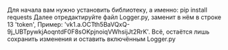 Для начала вам нужно установить библиотеку, а именно: pip install requests
Далее отредактируйте файл Logger.py, заменит в нём в строке 13 'token',
Пример: 'vk1.a.OCTth5BaVQxQ-9j_UBTpywkjAoqntdF0F8sOKpjnoiqVWhsijJt2RrK'.
Всё, остаётся лишь сохранить изменения и оставить включённым Logger.py
